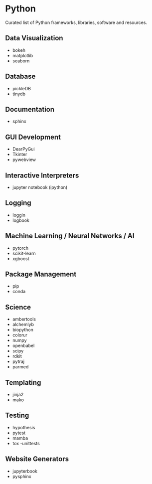 # Python

Curated list of Python frameworks, libraries, software and resources.

## Data Visualization

- bokeh
- matplotlib
- seaborn

## Database

- pickleDB
- tinydb

## Documentation

- sphinx

## GUI Development

- DearPyGui
- Tkinter
- pywebview

## Interactive Interpreters

- jupyter notebook (ipython)

## Logging

- loggin
- logbook

## Machine Learning / Neural Networks / AI

- pytorch
- scikit-learn
- xgboost

## Package Management

- pip
- conda

## Science 

- ambertools
- alchemlyb
- biopython
- colorur
- numpy
- openbabel
- scipy
- rdkit
- pytraj
- parmed


## Templating

- jinja2
- mako

## Testing

- hypothesis
- pytest
- mamba
- tox 
-unittests

## Website Generators

- jupyterbook
- pysphinx

